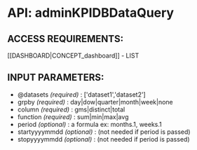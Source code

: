 # API: adminKPIDBDataQuery


## ACCESS REQUIREMENTS: ##
[[DASHBOARD|CONCEPT_dashboard]] - LIST




## INPUT PARAMETERS: ##
  * @datasets _(required)_ : ['dataset1','dataset2']
  * grpby _(required)_ : day|dow|quarter|month|week|none
  * column _(required)_ : gms|distinct|total
  * function _(required)_ : sum|min|max|avg
  * period _(optional)_ : a formula ex: months.1, weeks.1
  * startyyyymmdd _(optional)_ : (not needed if period is passed)
  * stopyyyymmdd _(optional)_ : (not needed if period is passed)
